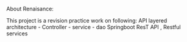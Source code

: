 About Renaisance:

This project is a revision practice work on following: 
API layered architecture - Controller - service - dao 
Springboot 
ResT API , Restful services 
